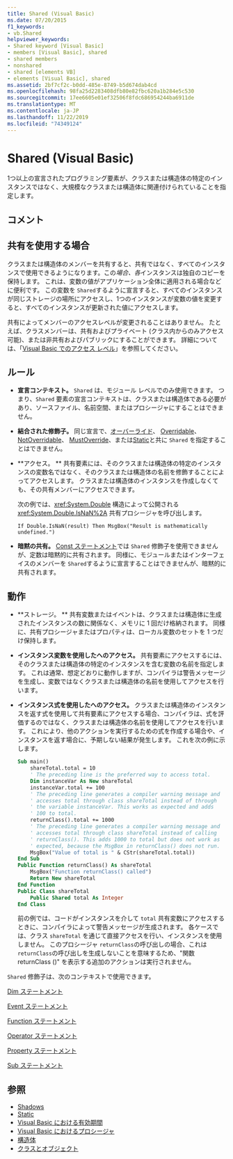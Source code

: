 ```yaml
---
title: Shared (Visual Basic)
ms.date: 07/20/2015
f1_keywords:
- vb.Shared
helpviewer_keywords:
- Shared keyword [Visual Basic]
- members [Visual Basic], shared
- shared members
- nonshared
- shared [elements VB]
- elements [Visual Basic], shared
ms.assetid: 2bf7cf2c-b0dd-485e-8749-b5d674dab4cd
ms.openlocfilehash: 98fa25d2283408dfb80e82fbc620a1b284e5c530
ms.sourcegitcommit: 17ee6605e01ef32506f8fdc686954244ba6911de
ms.translationtype: MT
ms.contentlocale: ja-JP
ms.lasthandoff: 11/22/2019
ms.locfileid: "74349124"
---
```

# <a name="shared-visual-basic"></a>Shared (Visual Basic)
1つ以上の宣言されたプログラミング要素が、クラスまたは構造体の特定のインスタンスではなく、大規模なクラスまたは構造体に関連付けられていることを指定します。  
  
## <a name="remarks"></a>コメント  
  
## <a name="when-to-use-shared"></a>共有を使用する場合  
 クラスまたは構造体のメンバーを共有すると、共有ではなく、すべてのインスタンスで使用できるようになります。この*場合、各*インスタンスは独自のコピーを保持します。 これは、変数の値がアプリケーション全体に適用される場合などに便利です。 この変数を `Shared`するように宣言すると、すべてのインスタンスが同じストレージの場所にアクセスし、1つのインスタンスが変数の値を変更すると、すべてのインスタンスが更新された値にアクセスします。  
  
 共有によってメンバーのアクセスレベルが変更されることはありません。 たとえば、クラスメンバーは、共有およびプライベート (クラス内からのみアクセス可能)、または非共有およびパブリックにすることができます。 詳細については、「[Visual Basic でのアクセス レベル](../../../visual-basic/programming-guide/language-features/declared-elements/access-levels.md)」を参照してください。  
  
## <a name="rules"></a>ルール  
  
- **宣言コンテキスト。** `Shared` は、モジュール レベルでのみ使用できます。 つまり、`Shared` 要素の宣言コンテキストは、クラスまたは構造体である必要があり、ソースファイル、名前空間、またはプロシージャにすることはできません。  
  
- **結合された修飾子。** 同じ宣言で、[オーバーライド](../../../visual-basic/language-reference/modifiers/overrides.md)、 [Overridable](../../../visual-basic/language-reference/modifiers/overridable.md)、 [NotOverridable](../../../visual-basic/language-reference/modifiers/notoverridable.md)、 [MustOverride](../../../visual-basic/language-reference/modifiers/mustoverride.md)、または[Static](../../../visual-basic/language-reference/modifiers/static.md)と共に `Shared` を指定することはできません。  
  
- **アクセス。 ** 共有要素には、そのクラスまたは構造体の特定のインスタンスの変数名ではなく、そのクラスまたは構造体の名前を修飾することによってアクセスします。 クラスまたは構造体のインスタンスを作成しなくても、その共有メンバーにアクセスできます。  
  
     次の例では、<xref:System.Double> 構造によって公開される <xref:System.Double.IsNaN%2A> 共有プロシージャを呼び出します。  
  
     `If Double.IsNaN(result) Then MsgBox("Result is mathematically undefined.")`  
  
- **暗黙の共有。** [Const ステートメント](../../../visual-basic/language-reference/statements/const-statement.md)では `Shared` 修飾子を使用できませんが、定数は暗黙的に共有されます。 同様に、モジュールまたはインターフェイスのメンバーを `Shared`するように宣言することはできませんが、暗黙的に共有されます。  
  
## <a name="behavior"></a>動作  
  
- **ストレージ。 ** 共有変数またはイベントは、クラスまたは構造体に生成されたインスタンスの数に関係なく、メモリに 1 回だけ格納されます。 同様に、共有プロシージャまたはプロパティは、ローカル変数のセットを 1 つだけ保持します。  
  
- **インスタンス変数を使用したへのアクセス。** 共有要素にアクセスするには、そのクラスまたは構造体の特定のインスタンスを含む変数の名前を指定します。 これは通常、想定どおりに動作しますが、コンパイラは警告メッセージを生成し、変数ではなくクラスまたは構造体の名前を使用してアクセスを行います。  
  
- **インスタンス式を使用したへのアクセス。** クラスまたは構造体のインスタンスを返す式を使用して共有要素にアクセスする場合、コンパイラは、式を評価するのではなく、クラスまたは構造体の名前を使用してアクセスを行います。 これにより、他のアクションを実行するための式を作成する場合や、インスタンスを返す場合に、予期しない結果が発生します。 これを次の例に示します。  
  
    ```vb
    Sub main()  
        shareTotal.total = 10  
        ' The preceding line is the preferred way to access total.  
        Dim instanceVar As New shareTotal  
        instanceVar.total += 100  
        ' The preceding line generates a compiler warning message and  
        ' accesses total through class shareTotal instead of through  
        ' the variable instanceVar. This works as expected and adds  
        ' 100 to total.  
        returnClass().total += 1000  
        ' The preceding line generates a compiler warning message and  
        ' accesses total through class shareTotal instead of calling  
        ' returnClass(). This adds 1000 to total but does not work as  
        ' expected, because the MsgBox in returnClass() does not run.  
        MsgBox("Value of total is " & CStr(shareTotal.total))  
    End Sub  
    Public Function returnClass() As shareTotal  
        MsgBox("Function returnClass() called")  
        Return New shareTotal  
    End Function  
    Public Class shareTotal  
        Public Shared total As Integer  
    End Class  
    ```  
  
     前の例では、コードがインスタンスを介して `total` 共有変数にアクセスするときに、コンパイラによって警告メッセージが生成されます。 各ケースでは、クラス `shareTotal` を通じて直接アクセスを行い、インスタンスを使用しません。 このプロシージャ `returnClass`の呼び出しの場合、これは `returnClass`の呼び出しを生成しないことを意味するため、"関数 returnClass ()" を表示する追加のアクションは実行されません。  
  
 `Shared` 修飾子は、次のコンテキストで使用できます。  
  
 [Dim ステートメント](../../../visual-basic/language-reference/statements/dim-statement.md)  
  
 [Event ステートメント](../../../visual-basic/language-reference/statements/event-statement.md)  
  
 [Function ステートメント](../../../visual-basic/language-reference/statements/function-statement.md)  
  
 [Operator ステートメント](../../../visual-basic/language-reference/statements/operator-statement.md)  
  
 [Property ステートメント](../../../visual-basic/language-reference/statements/property-statement.md)  
  
 [Sub ステートメント](../../../visual-basic/language-reference/statements/sub-statement.md)  
  
## <a name="see-also"></a>参照

- [Shadows](../../../visual-basic/language-reference/modifiers/shadows.md)
- [Static](../../../visual-basic/language-reference/modifiers/static.md)
- [Visual Basic における有効期間](../../../visual-basic/programming-guide/language-features/declared-elements/lifetime.md)
- [Visual Basic におけるプロシージャ](../../../visual-basic/programming-guide/language-features/procedures/index.md)
- [構造体](../../../visual-basic/programming-guide/language-features/data-types/structures.md)
- [クラスとオブジェクト](../../../visual-basic/programming-guide/language-features/objects-and-classes/index.md)
